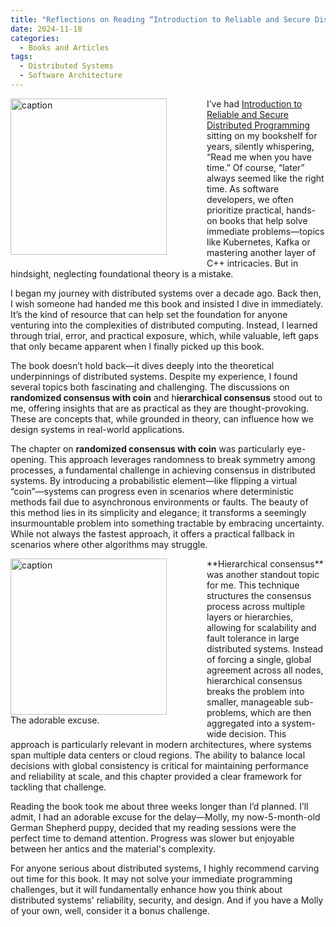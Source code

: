 ```yaml
---
title: "Reflections on Reading “Introduction to Reliable and Secure Distributed Programming”"
date: 2024-11-18
categories:
  - Books and Articles
tags:
  - Distributed Systems
  - Software Architecture
---
```

<figure style="float: left; width: 300px; margin: 0 1em 1em 0;" markdown>
  <a href="https://sysdev.me/img/dist_prog.jpg" target="_blank">
    <img src="https://sysdev.me/img/dist_prog.jpg" alt="caption" width="250">
  </a>
</figure>

I’ve had [Introduction to Reliable and Secure Distributed Programming](https://www.goodreads.com/book/show/10064443-introduction-to-reliable-and-secure-distributed-programming) sitting on my bookshelf for years, silently whispering, “Read me when you have time.” Of course, “later” always seemed like the right time. As software developers, we often prioritize practical, hands-on books that help solve immediate problems—topics like Kubernetes, Kafka or mastering another layer of C++ intricacies. But in hindsight, neglecting foundational theory is a mistake.

I began my journey with distributed systems over a decade ago. Back then, I wish someone had handed me this book and insisted I dive in immediately. It’s the kind of resource that can help set the foundation for anyone venturing into the complexities of distributed computing. Instead, I learned through trial, error, and practical exposure, which, while valuable, left gaps that only became apparent when I finally picked up this book.

The book doesn’t hold back—it dives deeply into the theoretical underpinnings of distributed systems. Despite my experience, I found several topics both fascinating and challenging. The discussions on **randomized consensus with coin** and h**ierarchical consensus** stood out to me, offering insights that are as practical as they are thought-provoking. These are concepts that, while grounded in theory, can influence how we design systems in real-world applications.
<!-- more -->
The chapter on **randomized consensus with coin** was particularly eye-opening. This approach leverages randomness to break symmetry among processes, a fundamental challenge in achieving consensus in distributed systems. By introducing a probabilistic element—like flipping a virtual “coin”—systems can progress even in scenarios where deterministic methods fail due to asynchronous environments or faults. The beauty of this method lies in its simplicity and elegance; it transforms a seemingly insurmountable problem into something tractable by embracing uncertainty. While not always the fastest approach, it offers a practical fallback in scenarios where other algorithms may struggle.

<figure style="float: left; width: 300px; margin: 0 1em 1em 0;" markdown>
  <a href="https://sysdev.me/wp-content/uploads/2024/11/1.jpeg" target="_blank">
    <img src="https://sysdev.me/wp-content/uploads/2024/11/1.jpeg" alt="caption" width="250">
  </a>
  <figcaption>
    The adorable excuse.
  </figcaption>
</figure>
**Hierarchical consensus** was another standout topic for me. This technique structures the consensus process across multiple layers or hierarchies, allowing for scalability and fault tolerance in large distributed systems. Instead of forcing a single, global agreement across all nodes, hierarchical consensus breaks the problem into smaller, manageable sub-problems, which are then aggregated into a system-wide decision. This approach is particularly relevant in modern architectures, where systems span multiple data centers or cloud regions. The ability to balance local decisions with global consistency is critical for maintaining performance and reliability at scale, and this chapter provided a clear framework for tackling that challenge.


Reading the book took me about three weeks longer than I’d planned. I’ll admit, I had an adorable excuse for the delay—Molly, my now-5-month-old German Shepherd puppy, decided that my reading sessions were the perfect time to demand attention. Progress was slower but enjoyable between her antics and the material's complexity.

For anyone serious about distributed systems, I highly recommend carving out time for this book. It may not solve your immediate programming challenges, but it will fundamentally enhance how you think about distributed systems' reliability, security, and design. And if you have a Molly of your own, well, consider it a bonus challenge.